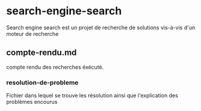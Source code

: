 # search-engine-search 
Search engine search est un projet de recherche de solutions vis-à-vis d'un moteur de recherche 

## compte-rendu.md
compte rendu des recherches éxécuté.

### resolution-de-probleme
Fichier dans lequel se trouve les résolution ainsi que l'explication des problèmes encourus
